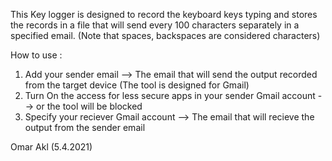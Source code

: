 This Key logger is designed to record the keyboard keys typing and stores the records in a file that will send every 100 characters separately in a specified
email. (Note that spaces, backspaces are considered characters)

How to use :


1.	Add your sender email  --> The email that will send the output recorded from the target device (The tool is designed for Gmail)
2.	Turn On the access for less secure apps in your sender Gmail account   --> or the tool will be blocked
3.	Specify your reciever Gmail account --> The email that will recieve the output from the sender email


Omar Akl (5.4.2021)
